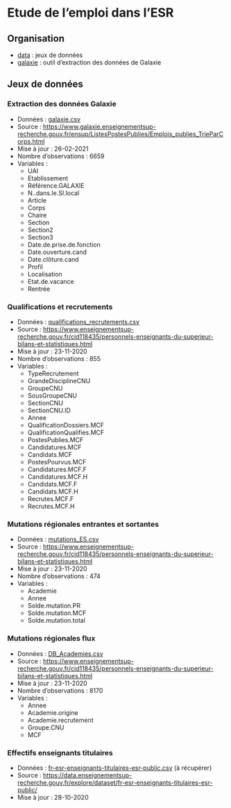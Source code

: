 Etude de l’emploi dans l’ESR
================

## Organisation

  - [data](data/) : jeux de données
  - [galaxie](galaxie/) : outil d’extraction des données de Galaxie

## Jeux de données

### Extraction des données Galaxie

  - Données : [galaxie.csv](data/galaxie.csv)
  - Source :
    <https://www.galaxie.enseignementsup-recherche.gouv.fr/ensup/ListesPostesPublies/Emplois_publies_TrieParCorps.html>
  - Mise à jour : 26-02-2021
  - Nombre d’observations : 6659
  - Variables :
      - UAI
      - Etablissement
      - Référence.GALAXIE
      - N..dans.le.SI.local
      - Article
      - Corps
      - Chaire
      - Section
      - Section2
      - Section3
      - Date.de.prise.de.fonction
      - Date.ouverture.cand
      - Date.clôture.cand
      - Profil
      - Localisation
      - Etat.de.vacance
      - Rentrée

### Qualifications et recrutements

  - Données :
    [qualifications\_recrutements.csv](data/qualifications_recrutements.csv)
  - Source :
    <https://www.enseignementsup-recherche.gouv.fr/cid118435/personnels-enseignants-du-superieur-bilans-et-statistiques.html>
  - Mise à jour : 23-11-2020
  - Nombre d’observations : 855
  - Variables :
      - TypeRecrutement
      - GrandeDisciplineCNU
      - GroupeCNU
      - SousGroupeCNU
      - SectionCNU
      - SectionCNU.ID
      - Annee
      - QualificationDossiers.MCF
      - QualificationQualifies.MCF
      - PostesPublies.MCF
      - Candidatures.MCF
      - Candidats.MCF
      - PostesPourvus.MCF
      - Candidatures.MCF.F
      - Candidatures.MCF.H
      - Candidats.MCF.F
      - Candidats.MCF.H
      - Recrutes.MCF.F
      - Recrutes.MCF.H

### Mutations régionales entrantes et sortantes

  - Données : [mutations\_ES.csv](data/mutations_ES.csv)
  - Source :
    <https://www.enseignementsup-recherche.gouv.fr/cid118435/personnels-enseignants-du-superieur-bilans-et-statistiques.html>
  - Mise à jour : 23-11-2020
  - Nombre d’observations : 474
  - Variables :
      - Academie
      - Annee
      - Solde.mutation.PR
      - Solde.mutation.MCF
      - Solde.mutation.total

### Mutations régionales flux

  - Données : [DB\_Academies.csv](data/mutations_flux.csv)
  - Source :
    <https://www.enseignementsup-recherche.gouv.fr/cid118435/personnels-enseignants-du-superieur-bilans-et-statistiques.html>
  - Mise à jour : 23-11-2020
  - Nombre d’observations : 8170
  - Variables :
      - Annee
      - Academie.origine
      - Academie.recrutement
      - Groupe.CNU
      - MCF

### Effectifs enseignants titulaires

  - Données :
    [fr-esr-enseignants-titulaires-esr-public.csv](https://data.enseignementsup-recherche.gouv.fr/explore/dataset/fr-esr-enseignants-titulaires-esr-public/download/?format=csv&timezone=Europe/Berlin&lang=fr&use_labels_for_header=true&csv_separator=%3B)
    (à récupérer)
  - Source :
    <https://data.enseignementsup-recherche.gouv.fr/explore/dataset/fr-esr-enseignants-titulaires-esr-public/>
  - Mise à jour : 28-10-2020
